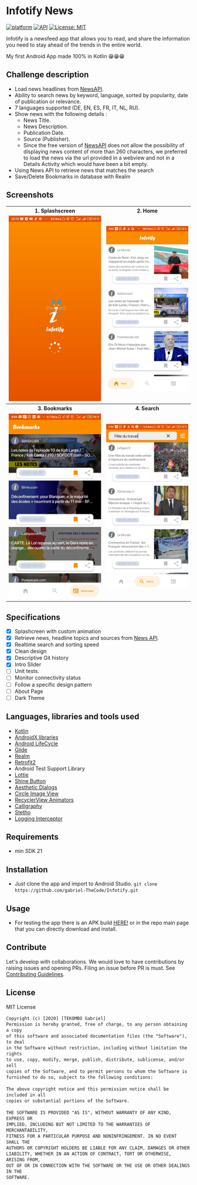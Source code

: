 # Infotify News
[![platform](https://img.shields.io/badge/platform-Android-yellow.svg)](https://www.android.com)
[![API](https://img.shields.io/badge/API-21%2B-brightgreen.svg?style=plastic)](https://android-arsenal.com/api?level=21)
[![License: MIT](https://img.shields.io/badge/License-MIT-red.svg)](https://opensource.org/licenses/MIT)

 Infotify is a newsfeed app that allows you to read, and share the information you need to stay ahead of the trends in the entire world.

 My first Android App made 100% in Kotlin 😁😁😁

<a name="description"></a>
## Challenge description
- Load news headlines from [NewsAPI](https://newsapi.org/).
- Ability to search news by keyword, language, sorted by popularity, date of publication or relevance.
- 7 languages supported (DE, EN, ES, FR, IT, NL, RU).
- Show news with the following details :
    - News Title.
    - News Description.
    - Publication Date.
    - Source (Publisher).
    - Since the free version of [NewsAPI](https://newsapi.org/) does not allow the possibility of displaying news content of more than 260 characters, we preferred to load the news via the url provided in a webview and not in a Details Activity which would have been a bit empty.
- Using News API to retrieve news that matches the search
- Save/Delete Bookmarks in database with Realm

<a name="screenshots"></a>
## Screenshots

<table style="width:100%">
  <tr>
    <th>1. Splashscreen</th>
    <th>2. Home</th>
  </tr>
  <tr>
    <td><img src="https://github.com/gabriel-TheCode/AndroidLibrariesAssets/raw/master/Infotify/4.jpg"/></td>
    <td><img src="https://github.com/gabriel-TheCode/AndroidLibrariesAssets/raw/master/Infotify/1.jpg"/></td>
  </tr>
   <tr>
    <th>3. Bookmarks</th>
    <th>4. Search</th>
  </tr>
  <tr>
    <td><img src="https://github.com/gabriel-TheCode/AndroidLibrariesAssets/raw/master/Infotify/2.jpg"/></td>
    <td><img src="https://github.com/gabriel-TheCode/AndroidLibrariesAssets/raw/master/Infotify/3.jpg"/></td>
  </tr>
  </table>

<a name="specifications"></a>
## Specifications

- [x] Splashcreen with custom animation
- [x] Retrieve news, headline topics and sources from [News API](https://newsapi.org/).
- [x] Realtime search and sorting speed
- [x] Clean design
- [x] Descriptive Git history
- [x] Intro Slider
- [ ] Unit tests.
- [ ] Monitor connectivity status
- [ ] Follow a specific design pattern
- [ ] About Page
- [ ] Dark Theme

<a name="tools"></a>
## Languages, libraries and tools used

 * [Kotlin](https://kotlinlang.org/)
 * [AndroidX libraries](https://developer.android.com/jetpack/androidx)
 * [Android LifeCycle](https://developer.android.com/topic/libraries/architecture)
 * [Glide](https://github.com/bumptech/glide)
 * [Realm](https://github.com/realm/realm-java)
 * [Retrofit2](https://github.com/square/retrofit)
 * Android Test Support Library
 * [Lottie](https://github.com/airbnb/lottie-android)
 * [Shine Button](https://github.com/ChadCSong/ShineButton)
 * [Aesthetic Dialogs](https://github.com/gabriel-TheCode/AestheticDialogs)
 * [Circle Image View](https://github.com/hdodenhof/CircleImageView)
 * [RecyclerView Animators](https://github.com/wasabeef/recyclerview-animators)
 * [Calligraphy](https://github.com/nhaarman/mockito-kotlin)
 * [Stetho](https://github.com/facebook/stetho)
 * [Logging Interceptor](https://github.com/square/okhttp/tree/master/okhttp-logging-interceptor)
 
<a name="requirements"></a>
## Requirements
- min SDK 21

<a name="installation"></a>
## Installation

- Just clone the app and import to Android Studio.
``git clone https://github.com/gabriel-TheCode/Infotify.git``

<a name="usage"></a>
## Usage

- For testing the app there is an APK build [HERE!](https://github.com/gabriel-TheCode/Infotify/MoviesDecade/raw/master/app.apk) or in the repo main page that you can directly download and install.

<a name="contribute"></a>
## Contribute

Let's develop with collaborations. We would love to have contributions by raising issues and opening PRs. Filing an issue before PR is must.
See [Contributing Guidelines](CONTRIBUTING.md).

<a name="license"></a>
## License

MIT License
```
Copyright (c) [2020] [TEKOMBO Gabriel]
Permission is hereby granted, free of charge, to any person obtaining a copy
of this software and associated documentation files (the "Software"), to deal
in the Software without restriction, including without limitation the rights
to use, copy, modify, merge, publish, distribute, sublicense, and/or sell
copies of the Software, and to permit persons to whom the Software is
furnished to do so, subject to the following conditions:

The above copyright notice and this permission notice shall be included in all
copies or substantial portions of the Software.

THE SOFTWARE IS PROVIDED "AS IS", WITHOUT WARRANTY OF ANY KIND, EXPRESS OR
IMPLIED, INCLUDING BUT NOT LIMITED TO THE WARRANTIES OF MERCHANTABILITY,
FITNESS FOR A PARTICULAR PURPOSE AND NONINFRINGEMENT. IN NO EVENT SHALL THE
AUTHORS OR COPYRIGHT HOLDERS BE LIABLE FOR ANY CLAIM, DAMAGES OR OTHER
LIABILITY, WHETHER IN AN ACTION OF CONTRACT, TORT OR OTHERWISE, ARISING FROM,
OUT OF OR IN CONNECTION WITH THE SOFTWARE OR THE USE OR OTHER DEALINGS IN THE
SOFTWARE.
```
